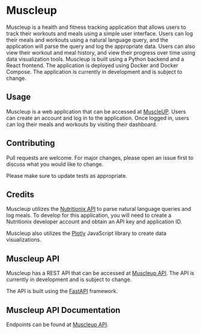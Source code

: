 # Muscleup

Muscleup is a health and fitness tracking application that allows users to track their workouts and meals using a simple user interface. Users can log their meals and workouts using a natural language query, and the application will parse the query and log the appropriate data. Users can also view their workout and meal history, and view their progress over time using data visualization tools. Muscleup is built using a Python backend and a React frontend. The application is deployed using Docker and Docker Compose. The application is currently in development and is subject to change.

## Usage

Muscleup is a web application that can be accessed at [MuscleUP](https://sonny-ht.gitlab.io/muscleup/). Users can create an account and log in to the application. Once logged in, users can log their meals and workouts by visiting their dashboard.

## Contributing

Pull requests are welcome. For major changes, please open an issue first
to discuss what you would like to change.

Please make sure to update tests as appropriate.

## Credits

Muscleup utilizes the [Nutritionix API](https://developer.nutritionix.com/docs/v2) to parse natural language queries and log meals. To develop for this application, you will need to create a Nutritionix developer account and obtain an API key and application ID.

Muscleup also utilizes the [Plotly](https://plotly.com/javascript/) JavaScript library to create data visualizations.

## Muscleup API

Muscleup has a REST API that can be accessed at [Muscleup API](https://feb-23-et-2-muscle.mod3projects.com/docs). The API is currently in development and is subject to change.

The API is built using the [FastAPI](https://fastapi.tiangolo.com/) framework. 

## Muscleup API Documentation

Endpoints can be found at [Muscleup API](https://feb-23-et-2-muscle.mod3projects.com/docs).